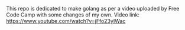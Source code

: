 This repo is dedicated to make golang as per a video uploaded by Free Code Camp with some changes of my own.
Video link: https://www.youtube.com/watch?v=jFfo23yIWac